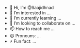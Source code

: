 - 👋 Hi, I’m @Saajidhnad
- 👀 I’m interested in ...
- 🌱 I’m currently learning ...
- 💞️ I’m looking to collaborate on ...
- 📫 How to reach me ...
- 😄 Pronouns: ...
- ⚡ Fun fact: ...

<!---
Saajidhnad/Saajidhnad is a ✨ special ✨ repository because its `README.md` (this file) appears on your GitHub profile.
You can click the Preview link to take a look at your changes.
--->
